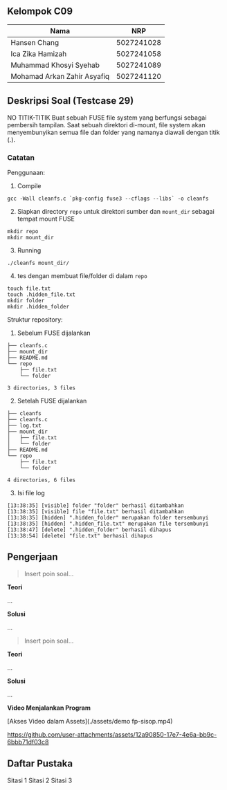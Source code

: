 ## Kelompok C09

| Nama                        | NRP        |
| --------------------------- | ---------- |
| Hansen Chang                | 5027241028 |
| Ica Zika Hamizah            | 5027241058 |
| Muhammad Khosyi Syehab      | 5027241089 |
| Mohamad Arkan Zahir Asyafiq | 5027241120 |

## Deskripsi Soal (Testcase 29)

NO TITIK-TITIK
Buat sebuah FUSE file system yang berfungsi sebagai pembersih tampilan. Saat sebuah direktori di-mount, file system akan menyembunyikan semua file dan folder yang namanya diawali dengan titik (.).

### Catatan

Penggunaan:
1. Compile 
```
gcc -Wall cleanfs.c `pkg-config fuse3 --cflags --libs` -o cleanfs
```

2. Siapkan directory `repo` untuk direktori sumber dan `mount_dir` sebagai tempat mount FUSE
```
mkdir repo
mkdir mount_dir
```

3. Running
```
./cleanfs mount_dir/
```

4. tes dengan membuat file/folder di dalam `repo`
```
touch file.txt
touch .hidden_file.txt
mkdir folder
mkdir .hidden_folder
```

Struktur repository:

1. Sebelum FUSE dijalankan
```
├── cleanfs.c
├── mount_dir
├── README.md
└── repo
    ├── file.txt
    └── folder

3 directories, 3 files
```

2. Setelah FUSE dijalankan
```
├── cleanfs
├── cleanfs.c
├── log.txt
├── mount_dir
│   ├── file.txt
│   └── folder
├── README.md
└── repo
    ├── file.txt
    └── folder

4 directories, 6 files
```

3. Isi file log
```
[13:38:35] [visible] folder "folder" berhasil ditambahkan
[13:38:35] [visible] file "file.txt" berhasil ditambahkan
[13:38:35] [hidden] ".hidden_folder" merupakan folder tersembunyi
[13:38:35] [hidden] ".hidden_file.txt" merupakan file tersembunyi
[13:38:47] [delete] ".hidden_folder" berhasil dihapus
[13:38:54] [delete] "file.txt" berhasil dihapus
```

## Pengerjaan

> Insert poin soal...

**Teori**

...

**Solusi**

...

> Insert poin soal...

**Teori**

...

**Solusi**

...

**Video Menjalankan Program**


[Akses Video dalam Assets](./assets/demo fp-sisop.mp4)

https://github.com/user-attachments/assets/12a90850-17e7-4e6a-bb9c-6bbb71df03c8

## Daftar Pustaka

Sitasi 1
Sitasi 2
Sitasi 3
